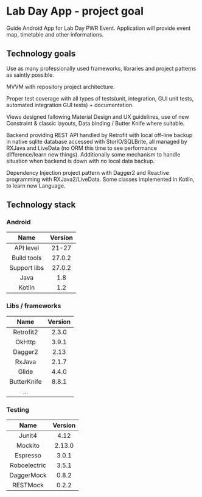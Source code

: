   # Lab Day App - project goal
  Guide Android App for Lab Day PWR Event. Application will provide event map, timetable and other informations.

  ## Technology goals
  Use as many professionally used frameworks, libraries and project patterns as saintly possible.

  MVVM with repository project architecture.

  Proper test coverage with all types of tests(unit, integration, GUI unit tests, automated integration GUI tests) + documentation.

  Views designed fallowing Material Design and UX guidelines, use of new Constraint & classic layouts, Data binding / Butter Knife where suitable.

  Backend providing REST API handled by Retrofit with local off-line backup in native sqlite database accessed with StorIO/SQLBrite, all managed by RXJava and LiveData (no ORM this time to see performance difference/learn new things). Additionally some mechanism to handle situation when backend is down with no local data backup.

  Dependency Injection project pattern with Dagger2 and Reactive programming with RXJava2/LiveData. 
  Some classes implemented in Kotlin, to learn new Language.

  ## Technology stack

  ### Android
  Name |  Version |
  | :--: | :---: |
  | API level | 21-27 |
  | Build tools | 27.0.2 |
  | Support libs | 27.0.2 |
  | Java | 1.8 |
  | Kotlin | 1.2 |

  ### Libs / frameworks
  Name |  Version |
  | :--: | :---: |
  | Retrofit2 | 2.3.0 |
  | OkHttp | 3.9.1 |
  | Dagger2 | 2.13 |
  | RxJava | 2.1.7 |
  | Glide | 4.4.0 |
  | ButterKnife | 8.8.1 |
  | ... | |

  ### Testing
  Name |  Version |
  | :--: | :---: |
  | Junit4 | 4.12 |
  | Mockito | 2.13.0 |
  | Espresso | 3.0.1 |
  | Roboelectric | 3.5.1 |
  | DaggerMock | 0.8.2 |
  | RESTMock | 0.2.2 |
